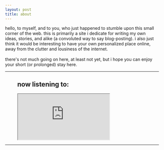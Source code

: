 ```yaml
---
layout: post
title: about
---
```


hello, to myself, and to you, who just happened to stumble upon this small corner of the web. this is primarily a site i dedicate for writing my own ideas, stories, and alike (a convoluted way to say blog-posting). i also just think it would be interesting to have your own personalized place online, away from the clutter and lousiness of the internet.\
\
there's not much going on here, at least not yet, but i hope you can enjoy your short (or prolonged) stay here.

<!--<figure>
  <img alt="man" width="250" src="/assets/images/avatar_.png" />
  <h5>hey!</h5>
</figure>*

<figcaption>
my vibes\
\
places: megastructures, wide spaces, comfy interiors, and anything related to nature - mountains, forests, and clouds \
\
time of day: morning (preferably 5-7 am), cloudy, blue-purple or pink sky (prefer sunshine more in the morning) \
\
colors: any colors that pair up well together, a bit unsaturated but vibrant (favorite is purple-red glow)
</figcaption>*/-->

---

<audio src="/assets/waderfal2.mp3" loop autoplay></audio>

<figure>
  <h2>now listening to:</h2>
  <iframe alt="takeshi abo - LEASE" src="https://www.youtube.com/embed/xsdWibwQdZE?autoplay=1"></iframe>
</figure>

---